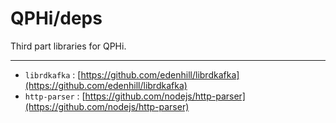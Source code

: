 # QPHi/deps

Third part libraries for QPHi.

------------------------------

* `librdkafka` : [https://github.com/edenhill/librdkafka](https://github.com/edenhill/librdkafka)
* `http-parser` : [https://github.com/nodejs/http-parser](https://github.com/nodejs/http-parser)

